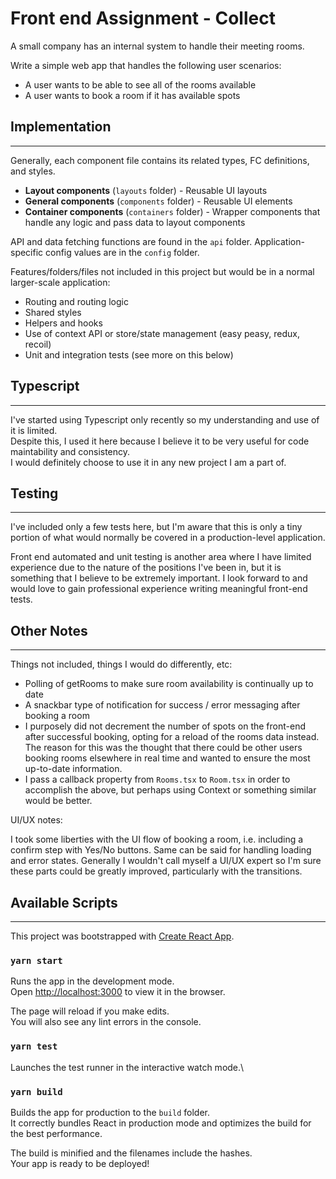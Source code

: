 # Front end Assignment - Collect

A small company has an internal system to handle their meeting rooms.

Write a simple web app that handles the following user scenarios:

- A user wants to be able to see all of the rooms available
- A user wants to book a room if it has available spots

## Implementation

---

Generally, each component file contains its related types, FC definitions, and styles.

- **Layout components** (`layouts` folder) - Reusable UI layouts
- **General components** (`components` folder) - Reusable UI elements
- **Container components** (`containers` folder) - Wrapper components that handle any logic and pass data to layout components

API and data fetching functions are found in the `api` folder. Application-specific config values are in the `config` folder.

Features/folders/files not included in this project but would be in a normal larger-scale application:

- Routing and routing logic
- Shared styles
- Helpers and hooks
- Use of context API or store/state management (easy peasy, redux, recoil)
- Unit and integration tests (see more on this below)

## Typescript

---

I've started using Typescript only recently so my understanding and use of it is limited.  
Despite this, I used it here because I believe it to be very useful for code maintability and consistency.  
I would definitely choose to use it in any new project I am a part of.  

## Testing

---

I've included only a few tests here, but I'm aware that this is only a tiny portion of what would normally be covered in a production-level application.

Front end automated and unit testing is another area where I have limited experience due to the nature of the positions I've been in, but it is something that I believe to be extremely important. I look forward to and would love to gain professional experience writing meaningful front-end tests.

## Other Notes

---

Things not included, things I would do differently, etc:

- Polling of getRooms to make sure room availability is continually up to date
- A snackbar type of notification for success / error messaging after booking a room
- I purposely did not decrement the number of spots on the front-end after successful booking, opting for a reload of the rooms data instead. The reason for this was the thought that there could be other users booking rooms elsewhere in real time and wanted to ensure the most up-to-date information.
- I pass a callback property from `Rooms.tsx` to `Room.tsx` in order to accomplish the above, but perhaps using Context or something similar would be better.

UI/UX notes:

I took some liberties with the UI flow of booking a room, i.e. including a confirm step with Yes/No buttons. Same can be said for handling loading and error states. Generally I wouldn't call myself a UI/UX expert so I'm sure these parts could be greatly improved, particularly with the transitions.


## Available Scripts

---

This project was bootstrapped with [Create React App](https://github.com/facebook/create-react-app).  

### `yarn start`

Runs the app in the development mode.\
Open [http://localhost:3000](http://localhost:3000) to view it in the browser.

The page will reload if you make edits.\
You will also see any lint errors in the console.

### `yarn test`

Launches the test runner in the interactive watch mode.\

### `yarn build`

Builds the app for production to the `build` folder.\
It correctly bundles React in production mode and optimizes the build for the best performance.

The build is minified and the filenames include the hashes.\
Your app is ready to be deployed!
